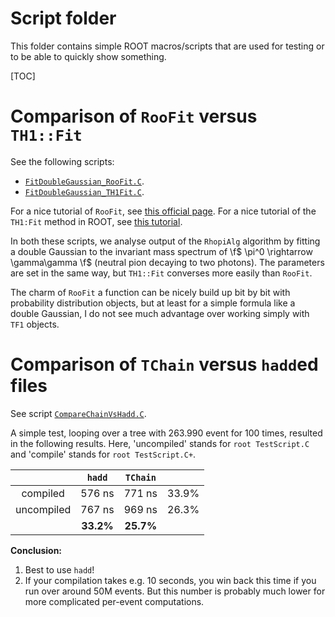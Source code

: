 Script folder
=============

This folder contains simple ROOT macros/scripts that are used for testing or to be able to quickly show something.

[TOC]

# Comparison of `RooFit` versus `TH1::Fit`
See the following scripts:

- [`FitDoubleGaussian_RooFit.C`](FitDoubleGaussian_RooFit.C).
- [`FitDoubleGaussian_TH1Fit.C`](FitDoubleGaussian_TH1Fit.C).

For a nice tutorial of `RooFit`, see [this official page](https://root.cern.ch/roofit-20-minutes). For a nice tutorial of the `TH1:Fit` method in ROOT, see [this tutorial](https://root.cern.ch/root/htmldoc/guides/users-guide/FittingHistograms.html).

In both these scripts, we analyse output of the `RhopiAlg` algorithm by fitting a double Gaussian to the invariant mass spectrum of \f$ \pi^0 \rightarrow \gamma\gamma \f$ (neutral pion decaying to two photons). The parameters are set in the same way, but `TH1::Fit` converses more easily than `RooFit`.

The charm of `RooFit` a function can be nicely build up bit by bit with probability distribution objects, but at least for a simple formula like a double Gaussian, I do not see much advantage over working simply with `TF1` objects.

# Comparison of `TChain` versus `hadd`ed files
See script [`CompareChainVsHadd.C`](CompareChainVsHadd.C).

A simple test, looping over a tree with 263.990 event for 100 times, resulted in the following results. Here, 'uncompiled' stands for `root TestScript.C` and 'compile' stands for `root TestScript.C+`.

|            | `hadd`    | `TChain`  |       |
|:----------:|:---------:|:---------:|:-----:|
| compiled   | 576 ns    | 771 ns    | 33.9% |
| uncompiled | 767 ns    | 969 ns    | 26.3% |
|            | **33.2%** | **25.7%** |       |

**Conclusion:**
1. Best to use `hadd`!
2. If your compilation takes e.g. 10 seconds, you win back this time if you run over around 50M events. But this number is probably much lower for more complicated per-event computations.
